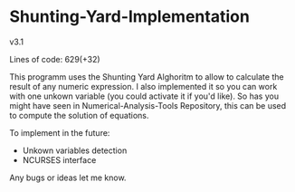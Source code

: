 # Shunting-Yard-Implementation

 v3.1

Lines of code: 629(+32)

This programm uses the Shunting Yard Alghoritm to allow to calculate the result of any numeric expression.
I also implemented it so you can work with one unkown variable (you could activate it if you'd like).
So has you might have seen in Numerical-Analysis-Tools Repository, this can be used to compute the solution of equations. 

To implement in the future:

  - Unkown variables detection
  - NCURSES interface

Any bugs or ideas let me know.
